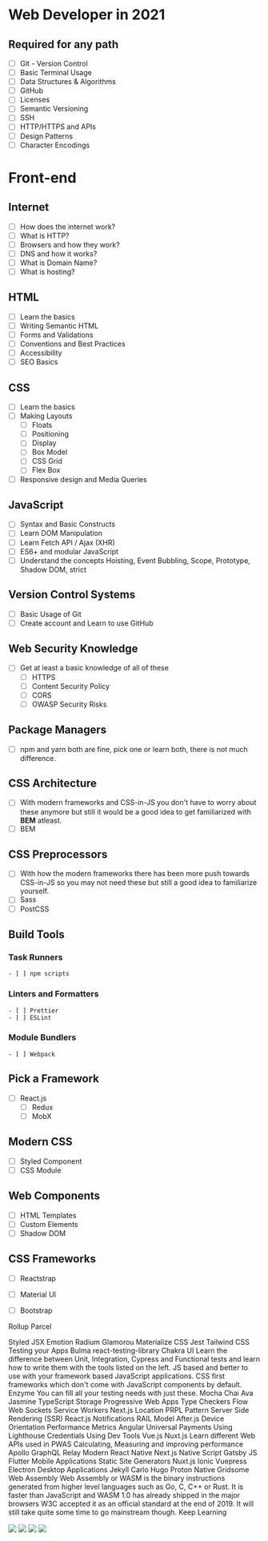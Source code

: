 # Web Developer in 2021

## Required for any path
- [ ] Git - Version Control
- [ ] Basic Terminal Usage
- [ ] Data Structures & Algorithms
- [ ] GitHub
- [ ] Licenses
- [ ] Semantic Versioning
- [ ] SSH
- [ ] HTTP/HTTPS and APIs
- [ ] Design Patterns
- [ ] Character Encodings

# Front-end
## Internet
- [ ] How does the internet work?
- [ ] What is HTTP?
- [ ] Browsers and how they work?
- [ ] DNS and how it works?
- [ ] What is Domain Name?
- [ ] What is hosting?

## HTML
- [ ] Learn the basics
- [ ] Writing Semantic HTML
- [ ] Forms and Validations
- [ ] Conventions and Best Practices
- [ ] Accessibility
- [ ] SEO Basics

## CSS
- [ ] Learn the basics
- [ ] Making Layouts
  - [ ] Floats
  - [ ] Positioning
  - [ ] Display
  - [ ] Box Model
  - [ ] CSS Grid
  - [ ] Flex Box
- [ ] Responsive design and Media Queries

## JavaScript
- [ ] Syntax and Basic Constructs
- [ ] Learn DOM Manipulation
- [ ] Learn Fetch API / Ajax (XHR)
- [ ] ES6+ and modular JavaScript
- [ ] Understand the concepts Hoisting, Event Bubbling, Scope, Prototype, Shadow DOM, strict

## Version Control Systems
- [ ] Basic Usage of Git
- [ ] Create account and Learn to use GitHub

## Web Security Knowledge
- [ ] Get at least a basic knowledge of all of these
  - [ ] HTTPS
  - [ ] Content Security Policy
  - [ ] CORS
  - [ ] OWASP Security Risks

## Package Managers
- [ ] npm and yarn both are fine, pick one or learn both, there is not much difference.

## CSS Architecture
- [ ] With modern frameworks and CSS-in-JS you don't have to worry about these anymore but still it would be a good idea to get familiarized with **BEM** atleast.
- [ ] BEM

## CSS Preprocessors
- [ ] With how the modern frameworks there has been more push towards CSS-in-JS so you may not need these but still a good idea to familiarize yourself.
- [ ] Sass
- [ ] PostCSS

## Build Tools
  ### Task Runners
    - [ ] npm scripts
  ### Linters and Formatters
    - [ ] Prettier
    - [ ] ESLint
  ### Module Bundlers
    - [ ] Webpack

## Pick a Framework
- [ ] React.js
  - [ ] Redux
  - [ ] MobX

## Modern CSS
- [ ] Styled Component
- [ ] CSS Module

## Web Components
- [ ] HTML Templates
- [ ] Custom Elements
- [ ] Shadow DOM

## CSS Frameworks
- [ ] Reactstrap
- [ ] Material UI
- [ ] Bootstrap



Rollup
Parcel

Styled JSX
Emotion
Radium
Glamorou
Materialize CSS
Jest
Tailwind CSS
Testing your Apps
Bulma
react-testing-library
Chakra UI
Learn the difference between Unit, Integration,
Cypress
and Functional tests and learn how to write
them with the tools listed on the left.
JS based and better to use
with your framework based
JavaScript applications.
CSS first frameworks which
don't come with JavaScript
components by default.
Enzyme
You can fill all your testing
needs with just these.
Mocha
Chai
Ava
Jasmine
TypeScript
Storage
Progressive Web Apps
Type Checkers
Flow
Web Sockets
Service Workers
Next.js
Location
PRPL Pattern
Server Side Rendering (SSR)
React.js
Notifications
RAIL Model
After.js
Device Orientation
Performance Metrics
Angular
Universal
Payments
Using Lighthouse
Credentials
Using Dev Tools
Vue.js
Nuxt.js
Learn different Web
APIs used in PWAS
Calculating, Measuring
and improving performance
Apollo
GraphQL
Relay Modern
React Native
Next.js
Native Script
Gatsby JS
Flutter
Mobile Applications
Static Site Generators
Nuxt.js
Ionic
Vuepress
Electron
Desktop Applications
Jekyll
Carlo
Hugo
Proton Native
Gridsome
Web Assembly
Web Assembly or WASM is the binary instructions generated from
higher level languages such as Go, C, C++ or Rust. It is faster than
JavaScript and WASM 1.0 has already shipped in the major browsers
W3C accepted it as an official standard at the end of 2019. It will still
take quite some time to go mainstream though.
Keep Learning

<img align="center" src="https://github.com/kamranahmedse/developer-roadmap/raw/master/img/intro.png?v=2021" />
<img align="center" src="https://github.com/kamranahmedse/developer-roadmap/raw/master/img/frontend.png?year-2021-2" />
<img align="center" src="https://github.com/kamranahmedse/developer-roadmap/raw/master/img/backend.png?year-2021-2" />
<img align="center" src="https://github.com/kamranahmedse/developer-roadmap/raw/master/img/devops.png" />